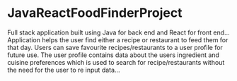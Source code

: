 # JavaReactFoodFinderProject
Full stack application built using Java for back end and React for front end... 
Application helps the user find either a recipe or restaurant to feed them for that day. 
Users can save favourite recipes/restaurants to a user profile for future use. 
The user profile contains data about the users ingredient and cuisine preferences which is used to search for recipe/restaurants without the need for the user to re input data...
